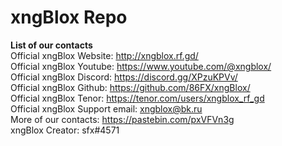 # xngBlox Repo
<b>List of our contacts</b><br>
Official xngBlox Website: http://xngblox.rf.gd/ <br>
Official xngBlox Youtube: https://www.youtube.com/@xngblox/ <br>
Official xngBlox Discord: https://discord.gg/XPzuKPVv/ <br>
Official xngBlox Github: https://github.com/86FX/xngBlox/ <br>
Official xngBlox Tenor: https://tenor.com/users/xngblox_rf_gd <br>
Official xngBlox Support email: xngblox@bk.ru <br>
More of our contacts: https://pastebin.com/pxVFVn3g <br>
xngBlox Creator: sfx#4571
